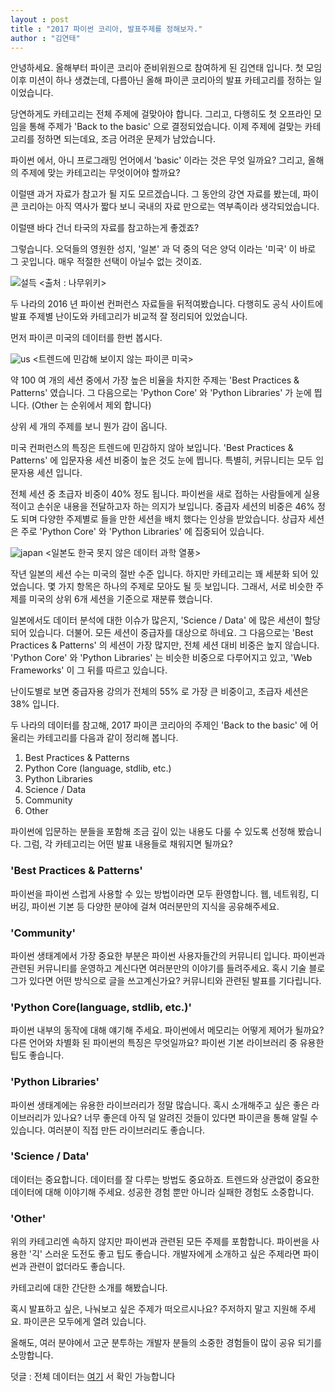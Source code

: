 ```yaml
---
layout : post
title : "2017 파이썬 코리아, 발표주제를 정해보자."
author : "김연태" 
---
```


안녕하세요. 올해부터 파이콘 코리아 준비위원으로 참여하게 된 김연태 입니다.
첫 모임 이후 미션이 하나 생겼는데, 다름아닌 올해 파이콘 코리아의 발표 카테고리를 정하는 일 이었습니다.

당연하게도 카테고리는 전체 주제에 걸맞아야 합니다.
그리고, 다행히도 첫 오프라인 모임을 통해 주제가 'Back to the basic' 으로 결정되었습니다.
이제 주제에 걸맞는 카테고리를 정하면 되는데요, 조금 어려운 문제가 남았습니다.

파이썬 에서, 아니 프로그래밍 언어에서 'basic' 이라는 것은 무엇 일까요?
그리고, 올해의 주제에 맞는 카테고리는 무엇이어야 할까요?

이럴땐 과거 자료가 참고가 될 지도 모르겠습니다.
그 동안의 강연 자료를 봤는데, 파이콘 코리아는 아직 역사가 짧다 보니 국내의 자료 만으로는 역부족이라 생각되었습니다.

이럴땐 바다 건너 타국의 자료를 참고하는게 좋겠죠?

그렇습니다. 오덕들의 영원한 성지, '일본' 과 덕 중의 덕은 양덕 이라는 '미국' 이 바로 그 곳입니다.
매우 적절한 선택이 아닐수 없는 것이죠.

![설득](https://cloud.githubusercontent.com/assets/16676348/23578292/f84b1678-0116-11e7-82e3-7bf1170d678f.jpg)
<출처 : 나무위키>

두 나라의 2016 년 파이썬 컨퍼런스 자료들을 뒤적여봤습니다.
다행히도 공식 사이트에 발표 주제별 난이도와 카테고리가 비교적 잘 정리되어 있었습니다.

먼저 파이콘 미국의 데이터를 한번 봅시다.

![us](https://cloud.githubusercontent.com/assets/16676348/23578314/7fbeb63c-0117-11e7-9145-75586aae2556.png)
<트렌드에 민감해 보이지 않는 파이콘 미국>

약 100 여 개의 세션 중에서 가장 높은 비율을 차지한 주제는 'Best Practices & Patterns' 였습니다.
그 다음으로는 'Python Core' 와 'Python Libraries' 가 눈에 띕니다. (Other 는 순위에서 제외 합니다)

상위 세 개의 주제를 보니 뭔가 감이 옵니다.

미국 컨퍼런스의 특징은 트렌드에 민감하지 않아 보입니다.
'Best Practices & Patterns' 에 입문자용 세션 비중이 높은 것도 눈에 띕니다.
특별히, 커뮤니티는 모두 입문자용 세션 입니다.

전체 세션 중 초급자 비중이 40% 정도 됩니다. 파이썬을 새로 접하는 사람들에게 실용적이고 손쉬운 내용을 전달하고자 하는 의지가 보입니다.
중급자 세션의 비중은 46% 정도 되며 다양한 주제별로 들을 만한 세션을 배치 했다는 인상을 받았습니다.
상급자 세션은 주로 'Python Core' 와 'Python Libraries' 에 집중되어 있습니다.


![japan](https://cloud.githubusercontent.com/assets/16676348/23578325/afb84808-0117-11e7-984e-6d440bd4e7a8.png)
<일본도 한국 못지 않은 데이터 과학 열풍>

작년 일본의 세션 수는 미국의 절반 수준 입니다.
하지만 카테고리는 꽤 세분화 되어 있었습니다. 몇 가지 항목은 하나의 주제로 모아도 될 듯 보입니다.
그래서, 서로 비슷한 주제를 미국의 상위 6개 세션을 기준으로 재분류 했습니다.

일본에서도 데이터 분석에 대한 이슈가 많은지, 'Science / Data' 에 많은 세션이 할당되어 있습니다. 더불어. 모든 세션이 중급자를 대상으로 하네요.
그 다음으로는 'Best Practices & Patterns' 의 세션이 가장 많지만, 전체 세션 대비 비중은 높지 않습니다.
'Python Core' 와 'Python Libraries' 는 비슷한 비중으로 다루어지고 있고,  'Web Frameworks' 이 그 뒤를 따르고 있습니다.

난이도별로 보면 중급자용 강의가 전체의 55% 로 가장 큰 비중이고, 초급자 세션은 38% 입니다.

두 나라의 데이터를 참고해, 2017 파이콘 코리아의 주제인 'Back to the basic' 에 어울리는 카테고리를 다음과 같이 정리해 봅니다.

1. Best Practices & Patterns
2. Python Core (language, stdlib, etc.)
3. Python Libraries
4. Science / Data
5. Community
6. Other


파이썬에 입문하는 분들을 포함해 조금 깊이 있는 내용도 다룰 수 있도록 선정해 봤습니다.
그럼, 각 카테고리는 어떤 발표 내용들로 채워지면 될까요?

### 'Best Practices & Patterns'
파이썬을 파이썬 스럽게 사용할 수 있는 방법이라면 모두 환영합니다.
웹, 네트워킹, 디버깅, 파이썬 기본 등 다양한 분야에 걸쳐 여러분만의 지식을 공유해주세요.

### 'Community'
파이썬 생태계에서 가장 중요한 부분은 파이썬 사용자들간의 커뮤니티 입니다. 파이썬과 관련된 커뮤니티를 운영하고 계신다면 여러분만의 이야기를 들려주세요.
혹시 기술 블로그가 있다면 어떤 방식으로 글을 쓰고계신가요? 커뮤니티와 관련된 발표를 기다립니다.

### 'Python Core(language, stdlib, etc.)'
파이썬 내부의 동작에 대해 얘기해 주세요. 파이썬에서 메모리는 어떻게 제어가 될까요? 다른 언어와 차별화 된 파이썬의 특징은 무엇일까요?
파이썬 기본 라이브러리 중 유용한 팁도 좋습니다.

### 'Python Libraries'
파이썬 생태계에는 유용한 라이브러리가 정말 많습니다. 혹시 소개해주고 싶은 좋은 라이브러리가 있나요?
너무 좋은데 아직 덜 알려진 것들이 있다면 파이콘을 통해 알릴 수 있습니다. 여러분이 직접 만든 라이브러리도 좋습니다.

### 'Science / Data'
데이터는 중요합니다. 데이터를 잘 다루는 방법도 중요하죠. 트렌드와 상관없이 중요한 데이터에 대해 이야기해 주세요.
성공한 경험 뿐만 아니라 실패한 경험도 소중합니다.

### 'Other'
위의 카테고리엔 속하지 않지만 파이썬과 관련된 모든 주제를 포함합니다. 파이썬을 사용한 '긱' 스러운 도전도 좋고 팁도 좋습니다.
개발자에게 소개하고 싶은 주제라면 파이썬과 관련이 없더라도 좋습니다.

카테고리에 대한 간단한 소개를 해봤습니다.

혹시 발표하고 싶은, 나눠보고 싶은 주제가 떠오르시나요? 주저하지 말고 지원해 주세요. 파이콘은 모두에게 열려 있습니다.

올해도, 여러 분야에서 고군 분투하는 개발자 분들의 소중한 경험들이 많이 공유 되기를 소망합니다.

덧글 : 전체 데이터는 [여기](https://public.tableau.com/profile/publish/2016_182/1#!/publish-confirm) 서 확인 가능합니다

